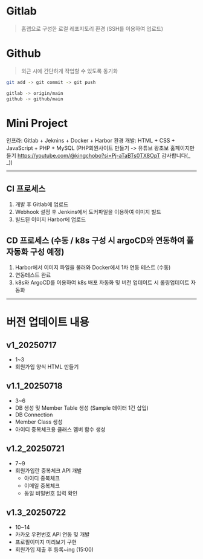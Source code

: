 # Gitlab
> 홈랩으로 구성한 로컬 레포지토리 환경 (SSH를 이용하여 업로드)


# Github
> 외근 시에 간단하게 작업할 수 있도록 동기화

```bash
git add -> git commit -> git push

gitlab -> origin/main
github -> github/main
```


# Mini Project

인프라: Gitlab + Jeknins + Docker + Harbor 환경
개발: HTML + CSS + JavaScript + PHP + MySQL 
(PHP회원사이트 만들기 -> 유튜브 왕초보 홈페이지만들기 https://youtube.com/@kingchobo?si=Pj-aTaBTs0TX8OpT  감사합니다(_ _))


---

## CI 프로세스
1. 개발 후 Gitlab에 업로드
2. Webhook 설정 후 Jenkins에서 도커파일을 이용하여 이미지 빌드
3. 빌드된 이미지 Harbor에 업로드

## CD 프로세스 (수동 / k8s 구성 시 argoCD와 연동하여 풀 자동화 구성 예정)
1. Harbor에서 이미지 파일을 불러와 Docker에서 1차 연동 테스트 (수동)
2. 연동테스트 완료
3. k8s와 ArgoCD를 이용하여 k8s 배포 자동화 및 버전 업데이트 시 롤링업데이트 자동화



---

# 버전 업데이트 내용

## v1_20250717
- 1~3 
- 회원가입 양식 HTML 만들기

## v1.1_20250718 
- 3~6 
- DB 생성 및 Member Table 생성 (Sample 데이터 1건 삽입)
- DB Connection
- Member Class 생성
- 아이디 중복체크용 클래스 멤버 함수 생성

## v1.2_20250721
- 7~9
- 회원가입란 중복체크 API 개발
	- 아이디 중복체크
	- 이메일 중복체크
	- 동일 비밀번호 입력 확인

## v1.3_20250722
- 10~14
- 카카오 우편번호 API 연동 및 개발
- 프로필이미지 미리보기 구현
- 회원가입 제출 후 등록~ing (15:00)
